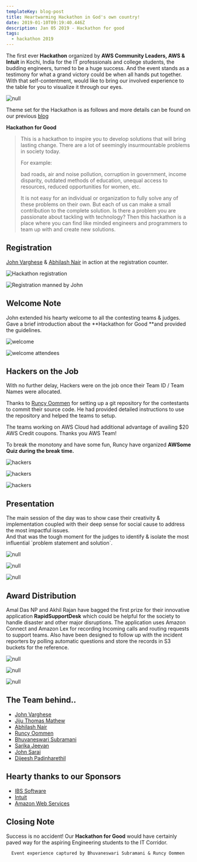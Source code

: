 ```yaml
---
templateKey: blog-post
title: Heartwarming Hackathon in God's own country!
date: 2019-01-10T09:19:40.446Z
description: Jan 05 2019 - Hackathon for good
tags:
  - hackathon 2019
---
```

The first ever **Hackathon** organized by **AWS Community Leaders, AWS **&** Intuit** in Kochi, India for the IT professionals and college students, the budding engineers, turned to be a huge success. And the event stands as a testimony for what a grand victory could be when all hands put together. With that self-contentment, would like to bring our involved experience to the table for you to visualize it through our eyes.

![null](/img/kochi_hackathon.jpeg)

Theme set for the Hackathon is as follows and more details can be found on our previous [blog](https://www.awsugblr.in/blog/2019-01-04-hackathon-for-good-kochi-india/)

**Hackathon for Good**

> This is a hackathon to inspire you to develop solutions that will bring lasting change. There are a lot of seemingly insurmountable problems in society today.
>
> For example: 
>
> bad roads, air and noise pollution, corruption in government, income disparity, outdated methods of education, unequal access to resources, reduced opportunities for women, etc.
>
> It is not easy for an individual or organization to fully solve any of these problems on their own. But each of us can make a small contribution to the complete solution. Is there a problem you are passionate about tackling with technology? Then this hackathon is a place where you can find like minded engineers and programmers to team up with and create new solutions.

## Registration

[John Varghese](https://www.linkedin.com/in/jvaws/) & [Abhilash Nair](https://www.linkedin.com/in/hiabhilash/) in action at the registration counter.

![Hackathon registration](/img/img_20190105_083118.jpg)

![Registration manned by John](/img/img_20190105_085015.jpg)

## 

## Welcome Note

John extended his hearty welcome to all the contesting teams & judges. Gave a brief introduction about the **Hackathon for Good **and provided the guidelines. 

![welcome](/img/img_20190105_090520.jpg)

![welcome attendees](/img/img_20190105_090453.jpg)

## Hackers on the Job

With no further delay, Hackers were on the job once their Team ID / Team Names were allocated.

Thanks to [Runcy Oommen](https://www.linkedin.com/in/runcyoommen/) for setting up a git repository for the contestants to commit their source code. He had provided detailed instructions to use the repository and helped the teams to setup.

The teams working on AWS Cloud had additional advantage of availing $20 AWS Credit coupons. Thanks you AWS Team!

To break the monotony and have some fun, Runcy have organized **AWSome Quiz **during the break time**.**

![hackers](/img/img_20190105_143229.jpg)

![hackers](/img/img_20190105_102409.jpg)

![hackers](/img/img_20190105_102453.jpg)

## Presentation

The main session of the day was to show case their creativity & implementation coupled with their deep sense for social cause to address the most impactful issues. \
And that was the tough moment for the judges to identify & isolate the most influential \`problem statement and solution\`.

![null](/img/img_20190105_160501.jpg)

![null](/img/img_20190105_164910.jpg)

![null](/img/whatsapp-image-2019-01-05-at-23.01.03-2.jpg)

## Award Distribution

Amal Das NP and Akhil Rajan have bagged the first prize for their innovative application **RapidSupportDesk** which could be helpful for the society to handle disaster and other major disruptions. The application uses Amazon Connect and Amazon Lex for recording Incoming calls and routing requests to support teams. Also have been designed to follow up with the incident reporters by polling automatic questions and store the records in S3 buckets for the reference.

![null](/img/whatsapp-image-2019-01-05-at-23.06.01.jpg)

![null](/img/whatsapp-image-2019-01-05-at-23.06.04.jpg)

![null](/img/whatsapp-image-2019-01-05-at-23.05.50.jpg)

## 

## The Team behind..

* [John Varghese](https://www.linkedin.com/in/jvaws/)
* [Jiju Thomas Mathew](https://www.linkedin.com/in/jijutm/)
* [Abhilash Nair](https://www.linkedin.com/in/hiabhilash/)
* [Runcy Oommen](https://www.linkedin.com/in/runcyoommen/)
* [Bhuvaneswari Subramani](https://www.linkedin.com/in/bhuvanas/)
* [Sarika Jeevan](https://www.linkedin.com/in/sarika-jeevan-9ab7b65/)
* [John Sarai](https://www.linkedin.com/in/john-sarai-6926156b/)
* [Dijeesh Padinharethil](https://www.linkedin.com/in/dijeesh-padinharethil/)

## Hearty thanks to our Sponsors

* [IBS Software](https://www.ibsplc.com/)
* [Intuit](https://www.intuit.com/)
* [Amazon Web Services](https://aws.amazon.com/developer/community/usergroups/asia-pacific/)

## Closing Note

Success is no accident! Our **Hackathon for Good** would have certainly paved way for the aspiring Engineering students to the IT Corridor.

```
  Event experience captured by Bhuvaneswari Subramani & Runcy Oommen
```
